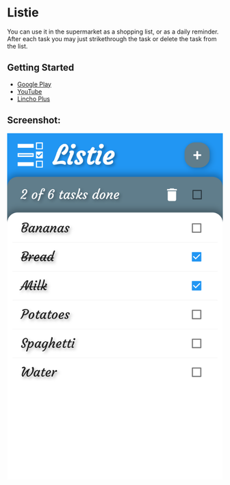 # Listie

You can use it in the supermarket as a shopping list, or as a daily reminder.
After each task you may just strikethrough the task or delete the task from the list.

## Getting Started

- [Google Play](https://play.google.com/store/apps/details?id=com.linchoplus.listie_app)
- [YouTube](https://youtu.be/QyKYCXgY_s0)
- [Lincho Plus](https://www.linchoplus.com)

## Screenshot:
![Screenshot](screenshot.png)
